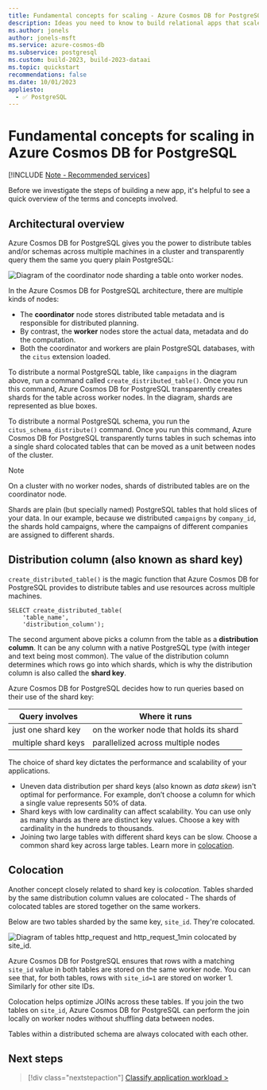 ```yaml
---
title: Fundamental concepts for scaling - Azure Cosmos DB for PostgreSQL
description: Ideas you need to know to build relational apps that scale
ms.author: jonels
author: jonels-msft
ms.service: azure-cosmos-db
ms.subservice: postgresql
ms.custom: build-2023, build-2023-dataai
ms.topic: quickstart
recommendations: false
ms.date: 10/01/2023
appliesto:
  - ✅ PostgreSQL
---
```


# Fundamental concepts for scaling in Azure Cosmos DB for PostgreSQL

[!INCLUDE [Note - Recommended services](includes/note-recommended-services.md)]

Before we investigate the steps of building a new app, it's helpful to see a
quick overview of the terms and concepts involved.

## Architectural overview

Azure Cosmos DB for PostgreSQL gives you the power to distribute tables and/or schemas across multiple
machines in a cluster and transparently query them the same you query
plain PostgreSQL:

![Diagram of the coordinator node sharding a table onto worker nodes.](media/howto-build-scalable-apps/architecture.png)

In the Azure Cosmos DB for PostgreSQL architecture, there are multiple kinds of nodes:

* The **coordinator** node stores distributed table metadata and is responsible
  for distributed planning.
* By contrast, the **worker** nodes store the actual data, metadata and do the computation.
* Both the coordinator and workers are plain PostgreSQL databases, with the
  `citus` extension loaded.

To distribute a normal PostgreSQL table, like `campaigns` in the diagram above,
run a command called `create_distributed_table()`.  Once you run this
command, Azure Cosmos DB for PostgreSQL transparently creates shards for the table across
worker nodes. In the diagram, shards are represented as blue boxes.

To distribute a normal PostgreSQL schema, you run the `citus_schema_distribute()` command. Once you run this command, Azure Cosmos DB for PostgreSQL transparently turns tables in such schemas into a single shard colocated tables that can be moved as a unit between nodes of the cluster.

> [!NOTE]
>
> On a cluster with no worker nodes, shards of distributed tables are on the coordinator node.

Shards are plain (but specially named) PostgreSQL tables that hold slices of
your data. In our example, because we distributed `campaigns` by `company_id`,
the shards hold campaigns, where the campaigns of different companies are
assigned to different shards.

## Distribution column (also known as shard key)

`create_distributed_table()` is the magic function that Azure Cosmos DB for PostgreSQL
provides to distribute tables and use resources across multiple machines.

```postgresql
SELECT create_distributed_table(
	'table_name',
	'distribution_column');
```

The second argument above picks a column from the table as a **distribution
column**. It can be any column with a native PostgreSQL type (with integer and
text being most common). The value of the distribution column determines which
rows go into which shards, which is why the distribution column is also called
the **shard key**.

Azure Cosmos DB for PostgreSQL decides how to run queries based on their use of the shard
key:

| Query involves | Where it runs |
|----------------|---------------|
| just one shard key | on the worker node that holds its shard |
| multiple shard keys | parallelized across multiple nodes |

The choice of shard key dictates the performance and scalability of your
applications.

* Uneven data distribution per shard keys (also known as *data skew*) isn't optimal
  for performance. For example, don’t choose a column for which a single value
  represents 50% of data.
* Shard keys with low cardinality can affect scalability. You can use only as
  many shards as there are distinct key values. Choose a key with cardinality
  in the hundreds to thousands.
* Joining two large tables with different shard keys can be slow. Choose a
  common shard key across large tables. Learn more in
  [colocation](#colocation).

## Colocation

Another concept closely related to shard key is *colocation*. Tables sharded by
the same distribution column values are colocated - The shards of colocated
tables are stored together on the same workers.

Below are two tables sharded by the same key, `site_id`. They're colocated.

![Diagram of tables http_request and http_request_1min colocated by site_id.](media/howto-build-scalable-apps/colocation.png)

Azure Cosmos DB for PostgreSQL ensures that rows with a matching `site_id` value in both
tables are stored on the same worker node.  You can see that, for both tables,
rows with `site_id=1` are stored on worker 1. Similarly for other site IDs.

Colocation helps optimize JOINs across these tables. If you join the two tables
on `site_id`, Azure Cosmos DB for PostgreSQL can perform the join locally on worker nodes
without shuffling data between nodes.

Tables within a distributed schema are always colocated with each other. 

## Next steps

> [!div class="nextstepaction"]
> [Classify application workload >](quickstart-build-scalable-apps-classify.md)
